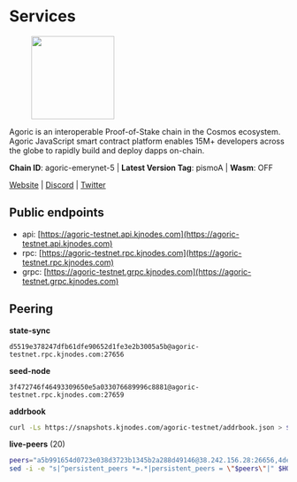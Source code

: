 # Services

<figure><img src="https://raw.githubusercontent.com/kj89/testnet_manuals/main/pingpub/logos/agoric.png" width="150" alt=""><figcaption></figcaption></figure>

Agoric is an interoperable Proof-of-Stake chain in the Cosmos ecosystem.  Agoric JavaScript smart contract platform enables 15M+ developers across the  globe to rapidly build and deploy dapps on-chain.

**Chain ID**: agoric-emerynet-5 | **Latest Version Tag**: pismoA | **Wasm**: OFF

[Website](https://agoric.com) | [Discord](https://discord.com/invite/qDW8DRes4s) | [Twitter](https://twitter.com/agoric)


## Public endpoints

* api: [https://agoric-testnet.api.kjnodes.com](https://agoric-testnet.api.kjnodes.com)
* rpc: [https://agoric-testnet.rpc.kjnodes.com](https://agoric-testnet.rpc.kjnodes.com)
* grpc: [https://agoric-testnet.grpc.kjnodes.com](https://agoric-testnet.grpc.kjnodes.com)

## Peering

**state-sync**

```text
d5519e378247dfb61dfe90652d1fe3e2b3005a5b@agoric-testnet.rpc.kjnodes.com:27656
```

**seed-node**

```text
3f472746f46493309650e5a033076689996c8881@agoric-testnet.rpc.kjnodes.com:27659
```

**addrbook**
```bash
curl -Ls https://snapshots.kjnodes.com/agoric-testnet/addrbook.json > $HOME/.agoric/config/addrbook.json
```

**live-peers** (20)
```bash
peers="a5b991654d0723e038d3723b1345b2a288d49146@38.242.156.28:26656,4dee5e4456307469d037c35eb0157f1f252b3f99@135.181.35.255:26656,d5519e378247dfb61dfe90652d1fe3e2b3005a5b@65.109.68.190:27656,e5d3db7a51d3fb40a4855d6677318944faf7d5f2@142.132.191.166:26656,3f4e87ddb2e61fdd01398c071fa986259f096334@209.34.205.57:26656,6f9e22eba0130f1a29c25e28beeae69b2621a403@35.226.248.0:26656,a875ef614b3902dd567be2076f18239681f24e35@185.146.148.112:26656,fd9d8063921531990cfebb72d5adadf276484e8d@13.215.217.74:26656,c72d05f83b53dc7f6c55d7d3e67c304716d27d80@116.202.227.117:27656,8dfb920cdc2eba42b688f44fdd26e12dabfbb6a9@95.217.130.111:27656,98e1069b1cfc445e377eda6a0eadd94f7877065d@162.55.169.76:26656,32f7fbecd40b420d592ac460703c4ac647875566@65.109.23.238:26656,793955daf95ad29f003cc4ec7e6c60c00677b2f7@5.9.81.187:30656,a3a1e6c7a9ceec632c22769a9e369d05a796dc24@65.108.79.246:26709,3c2abc308efdc63be1801bbb1b40900ada13349b@35.184.189.155:26656,42084028a65c5d609793ffc618d1dcbf374fc301@65.109.28.219:14456,fb86a0993c694c981a28fa1ebd1fd692f345348b@35.238.67.135:26656,d238a541e480e06269107449a70b1178ef49aba7@34.67.113.184:26656,a73444541956b994f804f6fcf2a26d2c3c9865a3@35.224.177.96:26656,7b1cafa0879374125c623d854bcc0cb9cd98729e@185.213.25.151:26656"
sed -i -e "s|^persistent_peers *=.*|persistent_peers = \"$peers\"|" $HOME/.agoric/config/config.toml
```
